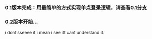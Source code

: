 ### 0.1版本完成：用最简单的方式实现单点登录逻辑，请查看0.1分支
### 0.2版本开始...

i dont sseeee it i mean i see itt cant understand it.
